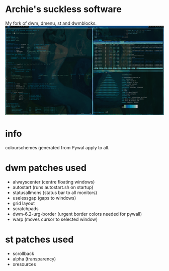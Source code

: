 # Archie's suckless software
My fork of dwm, dmenu, st and dwmblocks. 
![Screenshot](screenshot.png "Screenshot")

# info
colourschemes generated from Pywal apply to all.

# dwm patches used
- alwayscenter (centre floating windows)
- autostart (runs autostart.sh on startup)
- statusallmons (status bar to all monitors)
- uselessgap (gaps to windows)
- grid layout
- scratchpads
- dwm-6.2-urg-border (urgent border colors needed for pywall)
- warp (moves cursor to selected window)

# st patches used
 - scrollback
 - alpha (transparency)
 - xresources
